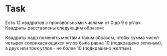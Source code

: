 # Task

Есть 12 квадратов с произвольными числами от 0 до 9 в углах. Квадраты расставлены следующим образом:

Квадраты надо поменять местами таким образом, чтобы сумма чисел четырех соприкасающихся углов была равна 10 (подкрашено зеленым), а двух или трех углов - не более 10 (подкрашено желтым).